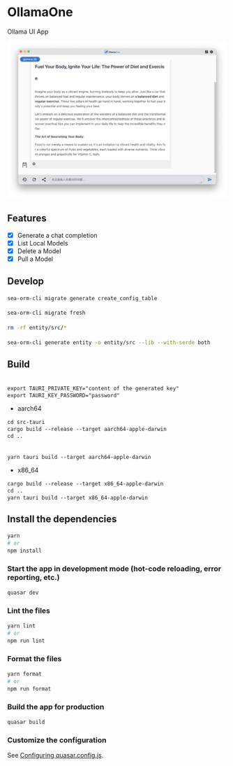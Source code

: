 # OllamaOne

Ollama UI App

![screenshot](docs/public/screenshot.png)

## Features

- [x] Generate a chat completion
- [x] List Local Models
- [x] Delete a Model
- [x] Pull a Model

## Develop

```bash
sea-orm-cli migrate generate create_config_table

sea-orm-cli migrate fresh

rm -rf entity/src/*

sea-orm-cli generate entity -o entity/src --lib --with-serde both
```

## Build

```

export TAURI_PRIVATE_KEY="content of the generated key"
export TAURI_KEY_PASSWORD="password"
```

- aarch64

```
cd src-tauri
cargo build --release --target aarch64-apple-darwin
cd ..


yarn tauri build --target aarch64-apple-darwin

```

- x86_64

```
cargo build --release --target x86_64-apple-darwin
cd ..
yarn tauri build --target x86_64-apple-darwin
```

## Install the dependencies

```bash
yarn
# or
npm install
```

### Start the app in development mode (hot-code reloading, error reporting, etc.)

```bash
quasar dev
```

### Lint the files

```bash
yarn lint
# or
npm run lint
```

### Format the files

```bash
yarn format
# or
npm run format
```

### Build the app for production

```bash
quasar build
```

### Customize the configuration

See [Configuring quasar.config.js](https://v2.quasar.dev/quasar-cli-vite/quasar-config-js).
